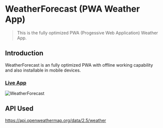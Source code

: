 # WeatherForecast (PWA Weather App)
> This is the fully optimized PWA (Progessive Web Application) Weather App.

## Introduction

WeatherForecast is an fully optimized PWA with offline working capability and also installable in mobile devices.

### [Live App](https://weatherforecast-80.web.app)

![WeatherForecast](https://ibb.co/hCf0nk3)

## API Used

https://api.openweathermap.org/data/2.5/weather

